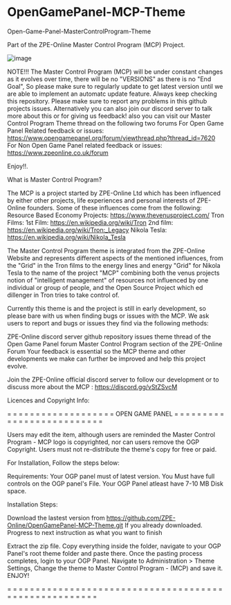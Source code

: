 # OpenGamePanel-MCP-Theme
Open-Game-Panel-MasterControlProgram-Theme

Part of the ZPE-Online Master Control Program (MCP) Project. 

![image](https://user-images.githubusercontent.com/80121347/115991244-90b43d80-a5bf-11eb-8d98-f0236e80d207.png) 

NOTE!!! The Master Control Program (MCP) will be under constant changes as it evolves over time, there will be no "VERSIONS" as there is no "End Goal", So please make sure to regularly update to get latest version until we are able to implement an automatc update feature. Always keep checking this repository. Please make sure to report any problems in this github projects issues. Alternatively you can also join our discord server to talk more about this or for giving us feedback! also you can visit our Master Control Program Theme thread on the following two forums For Open Game Panel Related feedback or issues: https://www.opengamepanel.org/forum/viewthread.php?thread_id=7620 For Non Open Game Panel related feedback or issues: https://www.zpeonline.co.uk/forum

Enjoy!!.

What is Master Control Program?

The MCP is a project started by ZPE-Online Ltd which has been influenced by either other projects, life experiences and personal interests of ZPE-Online founders. Some of these influences come from the following: Resource Based Economy Projects: https://www.thevenusproject.com/ Tron Films: 1st Film: https://en.wikipedia.org/wiki/Tron 2nd film: https://en.wikipedia.org/wiki/Tron:_Legacy Nikola Tesla: https://en.wikipedia.org/wiki/Nikola_Tesla

The Master Control Program theme is integrated from the ZPE-Online Website and represents different aspects of the mentioned influences, from the "Grid" in the Tron films to the energy lines and energy "Grid" for Nikola Tesla to the name of the project "MCP" combining both the venus projects notion of "intelligent management" of resources not influenced by one individual or group of people, and the Open Source Project which ed dillenger in Tron tries to take control of.

Currently this theme is and the project is still in early development, so please bare with us when finding bugs or issues with the MCP. We ask users to report and bugs or issues they find via the following methods:

ZPE-Online discord server
github repository issues
theme thread of the Open Game Panel forum
Master Control Program section of the ZPE-Online Forum
Your feedback is essential so the MCP theme and other developments we make can further be improved and help this project evolve.

Join the ZPE-Online official discord server to follow our development or to discuss more about the MCP : https://discord.gg/vStZSvcM

Licences and Copyright Info:

= = = = = = = = = = = = = = = = = = = OPEN GAME PANEL = = = = = = = = = = = = = = = = = = = = = = = = = =

Users may edit the item, although users are reminded the Master Control Program - MCP logo is copyrighted, nor can users remove the OGP Copyright. Users must not re-distribute the theme's copy for free or paid.

For Installation, Follow the steps below:

Requirements: Your OGP panel must of latest version. You Must have full controls on the OGP panel's File. Your OGP Panel atleast have 7-10 MB Disk space.

Installation Steps:

Download the lastest version from https://github.com/ZPE-Online/OpenGamePanel-MCP-Theme.git If you already downloaded. Progress to next instruction as what you want to finish

Extract the zip file. Copy everything inside the folder, navigate to your OGP Panel's root theme folder and paste there. Once the pasting process completes, login to your OGP Panel. Navigate to Administration > Theme Settings, Change the theme to Master Control Program - (MCP) and save it. ENJOY!

= = = = = = = = = = = = = = = = = = = = = = = = = = = = = = = = = = = = = = = = = = = = = = = = = = = = = =
